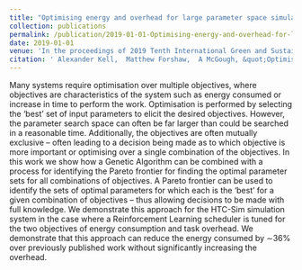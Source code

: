```yaml
---
title: "Optimising energy and overhead for large parameter space simulations"
collection: publications
permalink: /publication/2019-01-01-Optimising-energy-and-overhead-for-large-parameter-space-simulations
date: 2019-01-01
venue: 'In the proceedings of 2019 Tenth International Green and Sustainable Computing Conference (IGSC)'
citation: ' Alexander Kell,  Matthew Forshaw,  A McGough, &quot;Optimising energy and overhead for large parameter space simulations.&quot; In the proceedings of 2019 Tenth International Green and Sustainable Computing Conference (IGSC), 2019.'
---
```


Many systems require optimisation over multiple objectives, where objectives are characteristics of the system such as energy consumed or increase in time to perform the work. Optimisation is performed by selecting the ‘best’ set of input parameters to elicit the desired objectives. However, the parameter search space can often be far larger than could be searched in a reasonable time. Additionally, the objectives are often mutually exclusive – often leading to a decision being made as to which objective is more important or optimising over a single combination of the objectives. In this work we show how a Genetic Algorithm can be combined with a process for identifying the Pareto frontier for finding the optimal parameter sets for all combinations of objectives. A Pareto frontier can be used to identify the sets of optimal parameters for which each is the ‘best’ for a given combination of objectives – thus allowing decisions to be made with full knowledge. We demonstrate this approach for the HTC-Sim simulation system in the case where a Reinforcement Learning scheduler is tuned for the two objectives of energy consumption and task overhead. We demonstrate that this approach can reduce the energy consumed by ∼36% over previously published work without significantly increasing the overhead.
